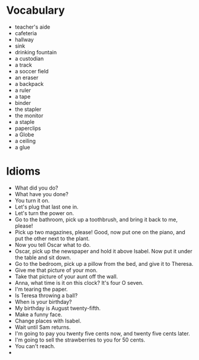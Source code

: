 # Vocabulary
- teacher's aide
- cafeteria
- hallway
- sink
- drinking fountain
- a custodian
- a track
- a soccer field
- an eraser
- a backpack
- a ruler
- a tape
- binder
- the stapler
- the monitor
- a staple
- paperclips
- a Globe
- a ceiling
- a glue


# Idioms
- What did you do?
- What have you done?
- You turn it on.
- Let's plug that last one in.
- Let's turn the power on.
- Go to the bathroom, pick up a toothbrush, and bring it back to me, please!
- Pick up two magazines, please! Good, now put one on the piano, and put the other next to the plant.
- Now you tell Oscar what to do.
- Oscar, pick up the newspaper and hold it above Isabel. Now put it under the table and sit down.
- Go to the bedroom, pick up a pillow from the bed, and give it to Theresa.
- Give me that picture of your mon.
- Take that picture of your aunt off the wall.
- Anna, what time is it on this clock? It's four O seven.
- I'm tearing the paper.
- Is Teresa throwing a ball?
- When is your birthday?
- My birthday is August twenty-fifth.
- Make a funny face.
- Change places with Isabel.
- Wait until Sam returns.
- I'm going to pay you twenty five cents now, and twenty five cents later.
- I'm going to sell the strawberries to you for 50 cents.
- You can't reach.
- 

